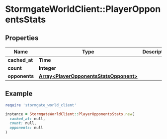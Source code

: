 # StormgateWorldClient::PlayerOpponentsStats

## Properties

| Name | Type | Description | Notes |
| ---- | ---- | ----------- | ----- |
| **cached_at** | **Time** |  |  |
| **count** | **Integer** |  |  |
| **opponents** | [**Array&lt;PlayerOpponentsStatsOpponent&gt;**](PlayerOpponentsStatsOpponent.md) |  |  |

## Example

```ruby
require 'stormgate_world_client'

instance = StormgateWorldClient::PlayerOpponentsStats.new(
  cached_at: null,
  count: null,
  opponents: null
)
```

